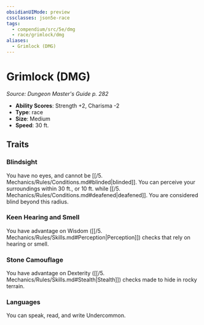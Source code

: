```yaml
---
obsidianUIMode: preview
cssclasses: json5e-race
tags:
  - compendium/src/5e/dmg
  - race/grimlock/dmg
aliases:
  - Grimlock (DMG)
---
```

# Grimlock (DMG)
*Source: Dungeon Master's Guide p. 282*  

- **Ability Scores**: Strength +2, Charisma -2
- **Type**: race
- **Size**: Medium
- **Speed**: 30 ft.

## Traits

### Blindsight

You have no eyes, and cannot be [[/5. Mechanics/Rules/Conditions.md#blinded\|blinded]]. You can perceive your surroundings within 30 ft., or 10 ft. while [[/5. Mechanics/Rules/Conditions.md#deafened\|deafened]]. You are considered blind beyond this radius.

### Keen Hearing and Smell

You have advantage on Wisdom ([[/5. Mechanics/Rules/Skills.md#Perception\|Perception]]) checks that rely on hearing or smell.

### Stone Camouflage

You have advantage on Dexterity ([[/5. Mechanics/Rules/Skills.md#Stealth\|Stealth]]) checks made to hide in rocky terrain.

### Languages

You can speak, read, and write Undercommon.
